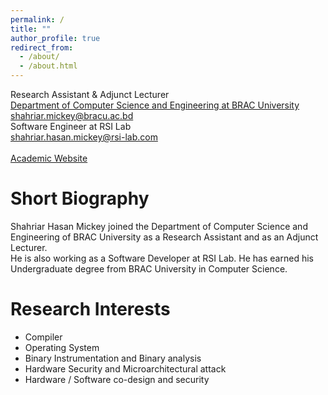```yaml
---
permalink: /
title: ""
author_profile: true
redirect_from: 
  - /about/
  - /about.html
---
```


Research Assistant & Adjunct Lecturer <br>
[Department of Computer Science and Engineering at BRAC University](https://cse.sds.bracu.ac.bd/) <br>
[shahriar.mickey@bracu.ac.bd](shahriar.mickey@bracu.ac.bd)<br>
Software Engineer at RSI Lab <br>
[shahriar.hasan.mickey@rsi-lab.com](shahriar.hasan.mickey@rsi-lab.com) <br>
<br>
[Academic Website](https://cse.sds.bracu.ac.bd/faculty_profile/374/shahriar_hasan_mickey) 

Short Biography
======
Shahriar Hasan Mickey joined the Department of Computer Science and Engineering of BRAC University as a Research Assistant and as an Adjunct Lecturer. <br>
He is also working as a Software Developer at RSI Lab. He has earned his Undergraduate degree from BRAC University in Computer Science.

Research Interests
======
- Compiler
- Operating System
- Binary Instrumentation and Binary analysis
- Hardware Security and Microarchitectural attack
- Hardware / Software co-design and security
